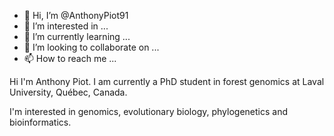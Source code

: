 - 👋 Hi, I’m @AnthonyPiot91
- 👀 I’m interested in ...
- 🌱 I’m currently learning ...
- 💞️ I’m looking to collaborate on ...
- 📫 How to reach me ...

Hi I'm Anthony Piot. I am currently a PhD student in forest genomics at Laval University, Québec, Canada. 

I'm interested in genomics, evolutionary biology, phylogenetics and bioinformatics.
